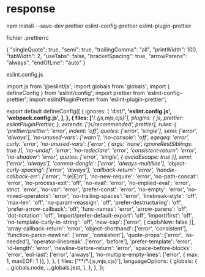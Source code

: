 
# response
npm install --save-dev prettier eslint-config-prettier eslint-plugin-prettier


fichier .prettierrc

{
  "singleQuote": true,
  "semi": true,
  "trailingComma": "all",
  "printWidth": 100,
  "tabWidth": 2,
  "useTabs": false,
  "bracketSpacing": true,
  "arrowParens": "always",
  "endOfLine": "auto"
}

eslint.config.js

import js from '@eslint/js';
import globals from 'globals';
import { defineConfig } from 'eslint/config';
import prettier from 'eslint-config-prettier';
import eslintPluginPrettier from 'eslint-plugin-prettier';

export default defineConfig([
  {
    ignores: [
      'dist/**',
      'eslint.config.js',
      'webpack.config.js',
    ],
  },
  {
    files: ['**/*.{js,mjs,cjs}'],
    plugins: {
      js,
      prettier: eslintPluginPrettier,
    },
    extends: ['js/recommended', prettier],
    rules: {
      'prettier/prettier': 'error',
      indent: 'off',
      quotes: ['error', 'single'],
      semi: ['error', 'always'],
      'no-unused-vars': ['warn'],
      'no-console': 'off',
      eqeqeq: 'error',
      curly: 'error',
      'no-unused-vars': ['error', { args: 'none', ignoreRestSiblings: true }],
      'no-undef': 'error',
      'no-redeclare': 'error',
      'consistent-return': 'error',
      'no-shadow': 'error',
      quotes: ['error', 'single', { avoidEscape: true }],
      semi: ['error', 'always'],
      'comma-dangle': ['error', 'always-multiline'],
      'object-curly-spacing': ['error', 'always'],
      'callback-return': 'error',
      'handle-callback-err': ['error', '^.*(e|E)rr'],
      'no-new-require': 'error',
      'no-path-concat': 'error',
      'no-process-exit': 'off',
      'no-eval': 'error',
      'no-implied-eval': 'error',
      strict: 'error',
      'no-var': 'error',
      'prefer-const': 'error',
      'no-empty': 'error',
      'no-mixed-operators': 'error',
      'no-trailing-spaces': 'error',
      'linebreak-style': 'off',
      'max-len': 'off',
      'no-param-reassign': 'off',
      'prefer-destructuring': 'off',
      'prefer-arrow-callback': 'off',
      'func-names': 'error',
      'arrow-parens': 'off',
      'dot-notation': 'off',
      'import/prefer-default-export': 'off',
      'import/first': 'off',
      'no-template-curly-in-string': 'off',
      'new-cap': ['error', { capIsNew: false }],
      'array-callback-return': 'error',
      'object-shorthand': ['error', 'consistent'],
      'function-paren-newline': ['error', 'consistent'],
      'quote-props': ['error', 'as-needed'],
      'operator-linebreak': ['error', 'before'],
      'prefer-template': 'error',
      'id-length': 'error',
      'newline-before-return': 'error',
      'space-before-blocks': 'error',
      'eol-last': ['error', 'always'],
      'no-multiple-empty-lines': ['error', { max: 1, maxEOF: 1 }],
    },
  },
  {
    files: ['**/*.{js,mjs,cjs}'],
    languageOptions: {
      globals: {
        ...globals.node,
        ...globals.jest,
      },
    },
  },
]);


